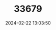 ---
title: "33679"
category: "Melicope waialealae"
draft: false
date: 2024-02-22 13:03:50
languages:
  Hawaiian: ["alani kuahiwi", "Alani Wai", "`anonia"]
---